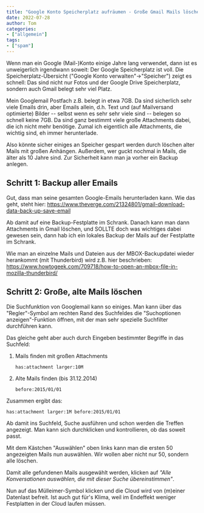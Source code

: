 ```yaml
---
title: "Google Konto Speicherplatz aufräumen - Große Gmail Mails löschen"
date: 2022-07-28
author: Tom
categories:
- ["allgemein"]
tags:
- ["spam"]
---
```


Wenn man ein Google (Mail-)Konto einige Jahre lang verwendet, dann ist es unweigerlich irgendwann soweit: Der Google Speicherplatz ist voll. Die Speicherplatz-Übersicht ("Google Konto verwalten"->"Speicher") zeigt es schnell: Das sind nicht nur Fotos und der Google Drive Speicherplatz, sondern auch Gmail belegt sehr viel Platz.

Mein Googlemail Postfach z.B. belegt in etwa 7GB. Da sind sicherlich sehr viele Emails drin, aber Emails allein, d.h. Text und (auf Mailversand optimierte) Bilder -- selbst wenn es sehr sehr viele sind -- belegen so schnell keine 7GB. Da sind ganz bestimmt viele große Attachments dabei, die ich nicht mehr benötige.
Zumal ich eigentlich alle Attachments, die wichtig sind, eh immer herunterlade.

Also könnte sicher einiges an Speicher gespart werden durch löschen alter Mails mit großen Anhängen. Außerdem, wer guckt nochmal in Mails, die älter als 10 Jahre sind.
Zur Sicherheit kann man ja vorher ein Backup anlegen.

## Schritt 1: Backup aller Emails

Gut, dass man seine gesamten Google-Emails herunterladen kann. Wie das geht, steht hier:
https://www.theverge.com/21324801/gmail-download-data-back-up-save-email

Ab damit auf eine Backup-Festplatte im Schrank. Danach kann man dann Attachments in Gmail löschen, und SOLLTE doch was wichtiges dabei gewesen sein, dann hab ich ein lokales Backup der Mails auf der Festplatte im Schrank.

Wie man an einzelne Mails und Dateien aus der MBOX-Backupdatei wieder herankommt (mit Thunderbird) wird z.B. hier beschrieben:
https://www.howtogeek.com/709718/how-to-open-an-mbox-file-in-mozilla-thunderbird/

## Schritt 2: Große, alte Mails löschen
Die Suchfunktion von Googlemail kann so einiges. Man kann über das "Regler"-Symbol am rechten Rand des Suchfeldes die "Suchoptionen anzeigen"-Funktion öffnen, mit der man sehr spezielle Suchfilter durchführen kann.

Das gleiche geht aber auch durch Eingeben bestimmter Begriffe in das Suchfeld:

1. Mails finden mit großen Attachments
    ```
    has:attachment larger:10M
    ```

2. Alte Mails finden (bis 31.12.2014)
    ```
    before:2015/01/01
    ```

Zusammen ergibt das:

```
has:attachment larger:1M before:2015/01/01
```

Ab damit ins Suchfeld, Suche ausführen und schon werden die Treffen angezeigt. Man kann sich durchklicken und kontrollieren, ob das soweit passt.

Mit dem Kästchen "Auswählen" oben links kann man die ersten 50 angezeigten Mails nun auswählen. Wir wollen aber nicht nur 50, sondern alle löschen.

Damit alle gefundenen Mails ausgewählt werden, klicken auf *"Alle Konversationen auswählen, die mit dieser Suche übereinstimmen"*.

Nun auf das Mülleimer-Symbol klicken und die Cloud wird von (m)einer Datenlast befreit. Ist auch gut für's Klima, weil im Endeffekt weniger Festplatten in der Cloud laufen müssen.

